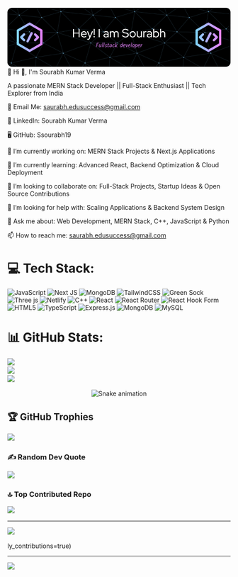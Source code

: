![Header](./github-header-image.png)
💫 Hi 👋, I'm Sourabh Kumar Verma

A passionate MERN Stack Developer || Full-Stack Enthusiast || Tech Explorer from India

📧 Email Me: saurabh.edusuccess@gmail.com

🔗 LinkedIn: Sourabh Kumar Verma

🖥️ GitHub: Ssourabh19

🔭 I’m currently working on: MERN Stack Projects & Next.js Applications

🌱 I’m currently learning: Advanced React, Backend Optimization & Cloud Deployment

👯 I’m looking to collaborate on: Full-Stack Projects, Startup Ideas & Open Source Contributions

🤔 I’m looking for help with: Scaling Applications & Backend System Design

💬 Ask me about: Web Development, MERN Stack, C++, JavaScript & Python

📫 How to reach me: saurabh.edusuccess@gmail.com
# 💻 Tech Stack:
![JavaScript](https://img.shields.io/badge/javascript-%23323330.svg?style=flat&logo=javascript&logoColor=%23F7DF1E) ![Next JS](https://img.shields.io/badge/Next-black?style=flat&logo=next.js&logoColor=white) ![MongoDB](https://img.shields.io/badge/MongoDB-%234ea94b.svg?style=flat&logo=mongodb&logoColor=white) ![TailwindCSS](https://img.shields.io/badge/tailwindcss-%2338B2AC.svg?style=flat&logo=tailwind-css&logoColor=white) ![Green Sock](https://img.shields.io/badge/green%20sock-88CE02?style=flat&logo=greensock&logoColor=white) ![Three js](https://img.shields.io/badge/threejs-black?style=flat&logo=three.js&logoColor=white) ![Netlify](https://img.shields.io/badge/netlify-%23000000.svg?style=flat&logo=netlify&logoColor=#00C7B7) ![C++](https://img.shields.io/badge/c++-%2300599C.svg?style=flat&logo=c%2B%2B&logoColor=white) ![React](https://img.shields.io/badge/react-%2320232a.svg?style=flat&logo=react&logoColor=%2361DAFB) ![React Router](https://img.shields.io/badge/React_Router-CA4245?style=flat&logo=react-router&logoColor=white) ![React Hook Form](https://img.shields.io/badge/React%20Hook%20Form-%23EC5990.svg?style=flat&logo=reacthookform&logoColor=white) ![HTML5](https://img.shields.io/badge/html5-%23E34F26.svg?style=flat&logo=html5&logoColor=white) ![TypeScript](https://img.shields.io/badge/typescript-%23007ACC.svg?style=flat&logo=typescript&logoColor=white) ![Express.js](https://img.shields.io/badge/express.js-%23404d59.svg?style=flat&logo=express&logoColor=%2361DAFB) ![MongoDB](https://img.shields.io/badge/MongoDB-%234ea94b.svg?style=flat&logo=mongodb&logoColor=white) ![MySQL](https://img.shields.io/badge/mysql-4479A1.svg?style=flat&logo=mysql&logoColor=white)
# 📊 GitHub Stats:
![](https://github-readme-stats.vercel.app/api?username=Ssourabh19&theme=dark&hide_border=false&include_all_commits=false&count_private=false)<br/>
![](https://nirzak-streak-stats.vercel.app/?user=Ssourabh19&theme=dark&hide_border=false)<br/>
![](https://github-readme-stats.vercel.app/api/top-langs/?username=Ssourabh19&theme=dark&hide_border=false&include_all_commits=false&count_private=false&layout=compact)
<!-- Snake Game Repo View -->

<div align="center">
  <img src="https://profile-readme-generator.com/assets/snake.svg" alt="Snake animation" />
</div>

## 🏆 GitHub Trophies
![](https://github-profile-trophy.vercel.app/?username=Ssourabh19&theme=radical&no-frame=false&no-bg=true&margin-w=4)

### ✍️ Random Dev Quote
![](https://quotes-github-readme.vercel.app/api?type=horizontal&theme=radical)

### 🔝 Top Contributed Repo
![](https://github-contributor-stats.vercel.app/api?username=Ssourabh19&limit=5&theme=dark&combine_all_yearly_contributions=true)

---
[![](https://visitcount.itsvg.in/api?id=Ssourabh19&icon=0&color=0)](https://visitcount.itsvg.in)

<!-- Proudly created with GPRM ( https://gprm.itsvg.in ) -->ly_contributions=true)

---
[![](https://visitcount.itsvg.in/api?id=Ssourabh19&icon=0&color=0)](https://visitcount.itsvg.in)

<!-- Proudly created with GPRM ( https://gprm.itsvg.in ) -->
